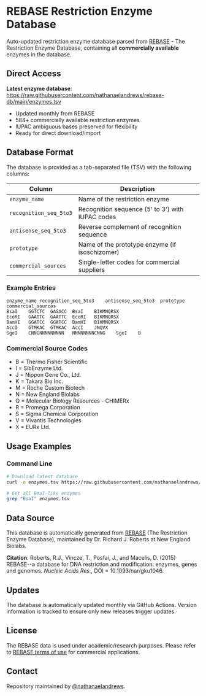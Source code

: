 # REBASE Restriction Enzyme Database

Auto-updated restriction enzyme database parsed from [REBASE](http://rebase.neb.com) - The Restriction Enzyme Database, containing all **commercially available** enzymes in the database.

## Direct Access

**Latest enzyme database**: https://raw.githubusercontent.com/nathanaelandrews/rebase-db/main/enzymes.tsv

- Updated monthly from REBASE
- 584+ commercially available restriction enzymes
- IUPAC ambiguous bases preserved for flexibility
- Ready for direct download/import

## Database Format

The database is provided as a tab-separated file (TSV) with the following columns:

| Column | Description |
|--------|-------------|
| `enzyme_name` | Name of the restriction enzyme |
| `recognition_seq_5to3` | Recognition sequence (5' to 3') with IUPAC codes |
| `antisense_seq_5to3` | Reverse complement of recognition sequence |
| `prototype` | Name of the prototype enzyme (if isoschizomer) |
| `commercial_sources` | Single-letter codes for commercial suppliers |

### Example Entries

```
enzyme_name	recognition_seq_5to3	antisense_seq_5to3	prototype	commercial_sources
BsaI	GGTCTC	GAGACC	BsaI	BIKMNQRSX
EcoRI	GAATTC	GAATTC	EcoRI	BIKMNQRSX
BamHI	GGATCC	GGATCC	BamHI	BIKMNQRSX
AccI	GTMKAC	GTMKAC	AccI	JNQVX
SgeI	CNNGNNNNNNNNN	NNNNNNNNCNNG	SgeI	B
```

### Commercial Source Codes

- B = Thermo Fisher Scientific
- I = SibEnzyme Ltd.
- J = Nippon Gene Co., Ltd.
- K = Takara Bio Inc.
- M = Roche Custom Biotech
- N = New England Biolabs
- Q = Molecular Biology Resources - CHIMERx
- R = Promega Corporation
- S = Sigma Chemical Corporation
- V = Vivantis Technologies
- X = EURx Ltd.

## Usage Examples

### Command Line
```bash
# Download latest database
curl -o enzymes.tsv https://raw.githubusercontent.com/nathanaelandrews/rebase-db/main/enzymes.tsv

# Get all BsaI-like enzymes
grep "BsaI" enzymes.tsv
```

## Data Source

This database is automatically generated from [REBASE](http://rebase.neb.com) (The Restriction Enzyme Database), maintained by Dr. Richard J. Roberts at New England Biolabs.

**Citation**: Roberts, R.J., Vincze, T., Posfai, J., and Macelis, D. (2015) REBASE--a database for DNA restriction and modification: enzymes, genes and genomes. *Nucleic Acids Res.*, DOI = 10.1093/nar/gku1046.

## Updates

The database is automatically updated monthly via GitHub Actions. Version information is tracked to ensure only new releases trigger updates.

## License

The REBASE data is used under academic/research purposes. Please refer to [REBASE terms of use](http://rebase.neb.com) for commercial applications.

## Contact

Repository maintained by [@nathanaelandrews](https://github.com/nathanaelandrews).
